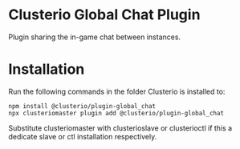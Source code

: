 Clusterio Global Chat Plugin
============================

Plugin sharing the in-game chat between instances.


Installation
============

Run the following commands in the folder Clusterio is installed to:

    npm install @clusterio/plugin-global_chat
    npx clusteriomaster plugin add @clusterio/plugin-global_chat

Substitute clusteriomaster with clusterioslave or clusterioctl if this a
dedicate slave or ctl installation respectively.
